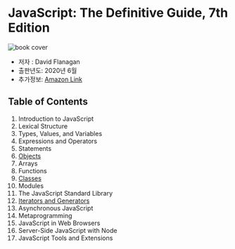 # JavaScript: The Definitive Guide, 7th Edition

![book cover](https://m.media-amazon.com/images/P/1491952024.01._SCLZZZZZZZ_SX500_.jpg)

-   저자 : David Flanagan
-   출판년도: 2020년 6월
-   추가정보: [Amazon Link](https://www.amazon.com/JavaScript-Definitive-Most-Used-Programming-Language/dp/1491952024)

## Table of Contents

1. Introduction to JavaScript
2. Lexical Structure
3. Types, Values, and Variables
4. Expressions and Operators
5. Statements
6. [Objects](6.%20Objects.md)
7. Arrays
8. Functions
9. [Classes](9.%20Classes.md)
10. Modules
11. The JavaScript Standard Library
12. [Iterators and Generators](12.%20Iterators%20and%20Generators.md)
13. Asynchronous JavaScript
14. Metaprogramming
15. JavaScript in Web Browsers
16. Server-Side JavaScript with Node
17. JavaScript Tools and Extensions
